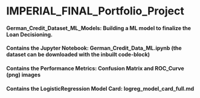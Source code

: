# IMPERIAL_FINAL_Portfolio_Project
#### German_Credit_Dataset_ML_Models: Building a ML model to finalize the Loan Decisioning.

#### Contains the Jupyter Notebook: German_Credit_Data_ML.ipynb (the dataset can be downloaded with the inbuilt code-block)
#### Contains the Performance Metrics: Confusion Matrix and ROC_Curve (png) images
#### Contains the LogisticRegression Model Card: logreg_model_card_full.md

